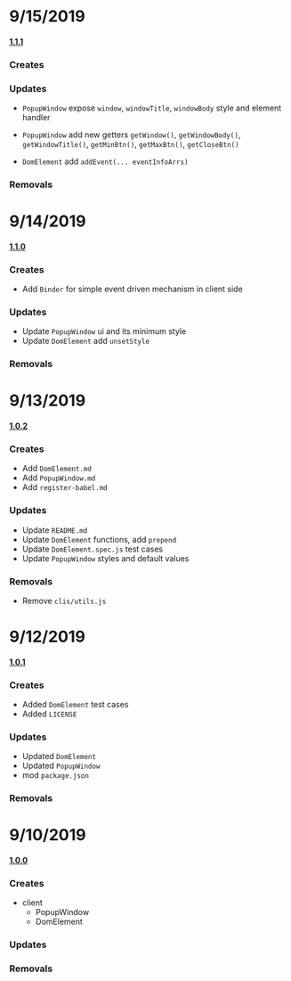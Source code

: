# 9/15/2019

#### [1.1.1](https://github.com/1846689910/cicero/commit/a7e4bb34a22cf3de342a282b7984104d843884b1)

### Creates

### Updates

- `PopupWindow` expose `window`, `windowTitle`, `windowBody` style and element handler

- `PopupWindow` add new getters `getWindow()`, `getWindowBody()`, `getWindowTitle()`, `getMinBtn()`, `getMaxBtn()`, `getCloseBtn()` 

- `DomElement` add `addEvent(... eventInfoArrs)`

### Removals

# 9/14/2019

#### [1.1.0](https://github.com/1846689910/cicero/commit/bfc5632ad37d9261f02af6430dc7161994e4bd97)

### Creates
- Add `Binder` for simple event driven mechanism in client side
### Updates

- Update `PopupWindow` ui and its minimum style
- Update `DomElement` add `unsetStyle`

### Removals

# 9/13/2019

#### [1.0.2](https://github.com/1846689910/cicero/commit/6f49e452f2b3f2e9831decae916185632490545c)

### Creates

- Add `DomElement.md`
- Add `PopupWindow.md`
- Add `register-babel.md`

### Updates

- Update `README.md`
- Update `DomElement` functions, add `prepend`
- Update `DomElement.spec.js` test cases
- Update `PopupWindow` styles and default values

### Removals

- Remove `clis/utils.js`

# 9/12/2019

#### [1.0.1](https://github.com/1846689910/cicero/commit/d98c32b2c8f2195eeffc5272f7c9ff6275e4a80c)

### Creates

- Added `DomElement` test cases
- Added `LICENSE`

### Updates

- Updated `DomElement`
- Updated `PopupWindow`
- mod `package.json`

### Removals

# 9/10/2019

#### [1.0.0](https://github.com/1846689910/cicero/commit/09d6a57adda33ca1c454c6425c6825156c687eb2)

### Creates

- client
  - PopupWindow
  - DomElement

### Updates

### Removals
